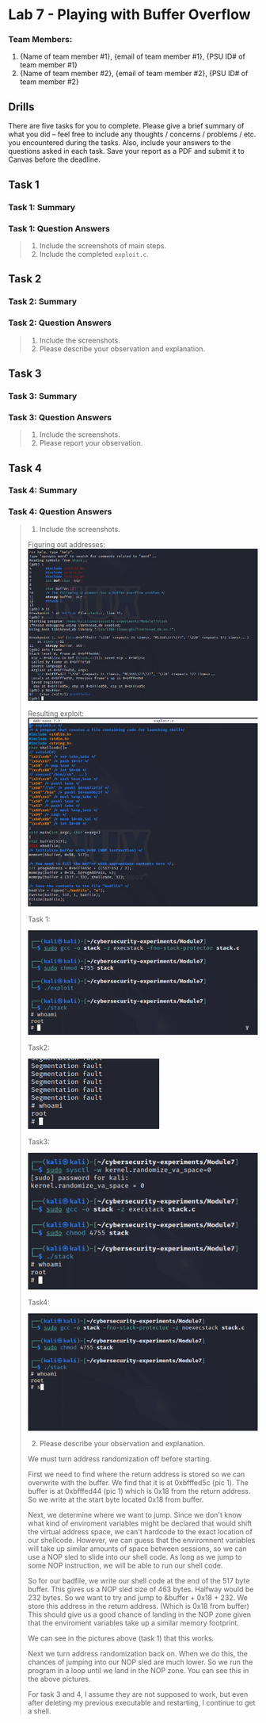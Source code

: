 # Lab 7 - Playing with Buffer Overflow

### Team Members:
1. {Name of team member #1}, {email of team member #1}, {PSU ID# of team member #1}
2. {Name of team member #2}, {email of team member #2}, {PSU ID# of team member #2}

## Drills
There are five tasks for you to complete. Please give a brief summary of what you did – feel free to include any thoughts / concerns / problems / etc. you encountered during the tasks. Also, include your answers to the questions asked in each task. Save your report as a PDF and submit it to Canvas before the deadline.



## Task 1

### Task 1: Summary



### Task 1: Question Answers

> 1. Include the screenshots of main steps.
> 2. Include the completed `exploit.c`.



## Task 2

### Task 2: Summary



### Task 2: Question Answers

> 1. Include the screenshots.
> 2. Please describe your observation and explanation.


## Task 3

### Task 3: Summary



### Task 3: Question Answers

> 1. Include the screenshots.
> 2. Please report your observation.



## Task 4

### Task 4: Summary



### Task 4: Question Answers

> 1. Include the screenshots.
>
> Figuring out addresses:
> ![](addresses.png)
>
> Resulting exploit:
> ![](exploitCode.png)
>
> Task 1:
> 
> ![](task1Fin.png)
>
> Task2:
> 
> ![](task2Fin.png)
>
> Task3:
> 
> ![](task3Fin.png)
>
> Task4:
> 
> ![](task4Fin.png)
> 
> 2. Please describe your observation and explanation.
>
> We must turn address randomization off before starting.
>
> First we need to find where the return address is stored so we can overwrite with the buffer. We find that it is at 0xbfffed5c (pic 1). The buffer is at 0xbfffed44 (pic 1) which is 0x18 from the return address. So we write at the start byte located 0x18 from buffer.
>
> Next, we determine where we want to jump. Since we don't know what kind of enviroment variables might be declared that would shift the virtual address space, we can't hardcode to the exact location of our shellcode. However, we can guess that the enviromnent variables will take up similar amounts of space between sessions, so we can use a NOP sled to slide into our shell code. As long as we jump to some NOP instruction, we will be able to run our shell code.
>
> So for our badfile, we write our shell code at the end of the 517 byte buffer. This gives us a NOP sled size of 463 bytes. Halfway would be 232 bytes. So we want to try and jump to &buffer + 0x18 + 232. We store this address in the return address. (Which is 0x18 from buffer) This should give us a good chance of landing in the NOP zone given that the enviroment variables take up a similar memory footprint.
>
> We can see in the pictures above (task 1) that this works.
>
> Next we turn address randomization back on. When we do this, the chances of jumping into our NOP sled are much lower. So we run the program in a loop until we land in the NOP zone. You can see this in the above pictures.
>
> For task 3 and 4, I assume they are not supposed to work, but even after deleting my previous executable and restarting, I continue to get a shell.


